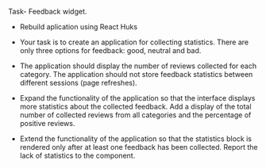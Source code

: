 Task- Feedback widget.

- Rebuild aplication using React Huks

- Your task is to create an application for collecting statistics. There are
  only three options for feedback: good, neutral and bad.

- The application should display the number of reviews collected for each
  category. The application should not store feedback statistics between
  different sessions (page refreshes).

- Expand the functionality of the application so that the interface displays
  more statistics about the collected feedback. Add a display of the total
  number of collected reviews from all categories and the percentage of positive
  reviews.

- Extend the functionality of the application so that the statistics block is
  rendered only after at least one feedback has been collected. Report the lack
  of statistics to the <Notification message="There is no feedback"> component.
